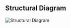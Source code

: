 ## Structural Diagram
![Structural Diagram](https://user-images.githubusercontent.com/73360521/153279883-ada735c9-d83b-454f-9868-f7a1c250b7cd.png)
